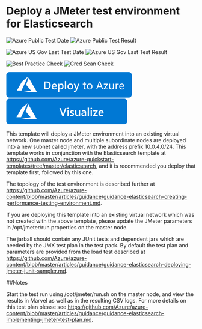 # Deploy a JMeter test environment for Elasticsearch

![Azure Public Test Date](https://azurequickstartsservice.blob.core.windows.net/badges/elasticsearch-jmeter/PublicLastTestDate.svg)
![Azure Public Test Result](https://azurequickstartsservice.blob.core.windows.net/badges/elasticsearch-jmeter/PublicDeployment.svg)

![Azure US Gov Last Test Date](https://azurequickstartsservice.blob.core.windows.net/badges/elasticsearch-jmeter/FairfaxLastTestDate.svg)
![Azure US Gov Last Test Result](https://azurequickstartsservice.blob.core.windows.net/badges/elasticsearch-jmeter/FairfaxDeployment.svg)

![Best Practice Check](https://azurequickstartsservice.blob.core.windows.net/badges/elasticsearch-jmeter/BestPracticeResult.svg)
![Cred Scan Check](https://azurequickstartsservice.blob.core.windows.net/badges/elasticsearch-jmeter/CredScanResult.svg)

[![Deploy To Azure](https://raw.githubusercontent.com/Azure/azure-quickstart-templates/master/1-CONTRIBUTION-GUIDE/images/deploytoazure.svg?sanitize=true)]("https://portal.azure.com/#create/Microsoft.Template/uri/https%3A%2F%2Fraw.githubusercontent.com%2FAzure%2Fazure-quickstart-templates%2Fmaster%2Felasticsearch-jmeter%2Fazuredeploy.json")  [![Visualize](https://raw.githubusercontent.com/Azure/azure-quickstart-templates/master/1-CONTRIBUTION-GUIDE/images/visualizebutton.svg?sanitize=true)]("http://armviz.io/#/?load=https%3A%2F%2Fraw.githubusercontent.com%2FAzure%2Fazure-quickstart-templates%2Fmaster%2Felasticsearch-jmeter%2Fazuredeploy.json")
    


    


This template will deploy a JMeter environment into an existing virtual network. One master node and multiple subordinate nodes are deployed into a new subnet called jmeter, with the address prefix 10.0.4.0/24. This template works in conjunction with the Elasticsearch template at https://github.com/Azure/azure-quickstart-templates/tree/master/elasticsearch, and it is recommended you deploy that template first, followed by this one. 

The topology of the test environment is described further at https://github.com/Azure/azure-content/blob/master/articles/guidance/guidance-elasticsearch-creating-performance-testing-environment.md.

If you are deploying this template into an existing virtual network which was not created with the above template, please update the JMeter parameters in /opt/jmeter/run.properties on the master node.

The jarball should contain any JUnit tests and dependent jars which are needed by the JMX test plan in the test pack. By default the test plan and parameters are provided from the load test described at https://github.com/Azure/azure-content/blob/master/articles/guidance/guidance-elasticsearch-deploying-jmeter-junit-sampler.md. 

##Notes

Start the test run using /opt/jmeter/run.sh on the master node, and view the results in Marvel as well as in the resulting CSV logs. For more details on this test plan please see https://github.com/Azure/azure-content/blob/master/articles/guidance/guidance-elasticsearch-implementing-jmeter-test-plan.md. 

